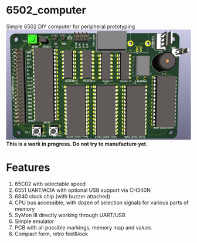 # 6502_computer
Simple 6502 DIY computer for peripheral prototyping
![6502_computer](doc/computer.jpg)
**This is a work in progress. Do not try to manufacture yet.**
# Features
1. 65C02 with selectable speed
2. 6551 UART/ACIA with optional USB support via CH340N
3. 6840 clock chip (with buzzer attached)
4. CPU bus accessible, with dozen of selection signals for various parts of memory
5. SyMon III directly working through UART/USB
6. Simple emulator
7. PCB with all possible markings, memory map and values
8. Compact form, retro feel&look

